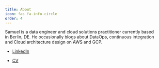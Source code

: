 ```yaml
---
title: About
icon: fas fa-info-circle
order: 4
---
```



Samuel is a data engineer and cloud solutions practitioner currently based in Berlin, DE.
He occasionally blogs about DataOps, continuous integration and Cloud architecture design on AWS and GCP.


- [LinkedIn](https://www.linkedin.com/in/samuel-tseng/)

- [CV](https://docs.google.com/document/d/18ArUgaDGbB5WbH4I5IXmcY_IOP3eakdTqyJ0C9Rr_pM/edit?usp=sharing)
